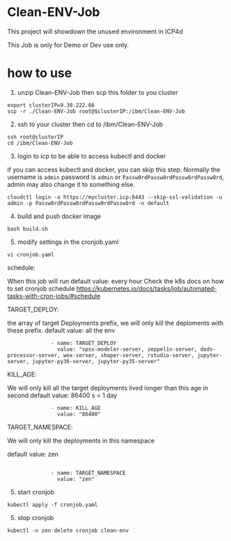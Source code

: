# Clean-ENV-Job
This project will showdown the unused environment in ICP4d

This Job is only for Demo or Dev use only.


# how to use

1. unzip Clean-ENV-Job then scp this folder to you cluster
```
export clusterIP=9.30.222.66
scp -r ./Clean-ENV-Job root@$clusterIP:/ibm/Clean-ENV-Job
```
2. ssh to your cluster then cd to /ibm/Clean-ENV-Job
```
ssh root@clusterIP
cd /ibm/Clean-ENV-Job
```

3. login to icp to be able to access kubectl and docker

if you can access kubectl and docker, you can skip this step.
Normally the username is `admin` password is `admin` or `Passw0rdPassw0rdPassw0rdPassw0rd`, admin may also change it to something else.
```
cloudctl login -a https://mycluster.icp:8443 --skip-ssl-validation -u admin -p Passw0rdPassw0rdPassw0rdPassw0rd -n default
```
4. build and push docker image
```
bash build.sh
```
5. modify settings in the cronjob.yaml

```
vi cronjob.yaml
```

schedule: 

When this job will run
default value: every hour
Check the k8s docs on how to set cronjob schedule
https://kubernetes.io/docs/tasks/job/automated-tasks-with-cron-jobs/#schedule

TARGET_DEPLOY: 

the array of target Deployments prefix, we will only kill the deploments with these prefix.
default value: all the env
```
              - name: TARGET_DEPLOY
                value: "spss-modeler-server, zeppelin-server, dods-processor-server, wex-server, shaper-server, rstudio-server, jupyter-server, jupyter-py36-server, jupyter-py35-server"
```


KILL_AGE: 

We will only kill all the target deployments lived longer than this age in second
default value: 86400 s = 1 day
```
              - name: KILL_AGE
                value: "86400"
```

TARGET_NAMESPACE:

We will only kill the deployments in this namespace

default value: zen

```

              - name: TARGET_NAMESPACE
                value: "zen"
```

5. start cronjob
```
kubectl apply -f cronjob.yaml
```

5. stop cronjob
```
kubectl -n zen delete cronjob clean-env
```
